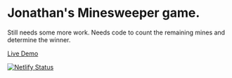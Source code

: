 # Jonathan's Minesweeper game. 
Still needs some more work. Needs code to count the remaining mines and determine the winner.

[Live Demo](https://mines-from-jon.netlify.app/)

[![Netlify Status](https://api.netlify.com/api/v1/badges/c41b54dd-c0ce-4439-b9f2-db81a1baef73/deploy-status)](https://app.netlify.com/sites/mines-from-jon/deploys)
